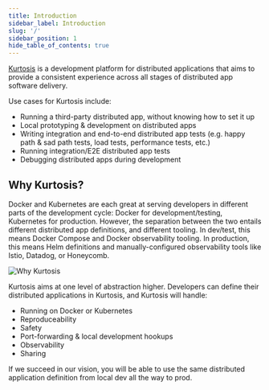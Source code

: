 ```yaml
---
title: Introduction
sidebar_label: Introduction
slug: '/'
sidebar_position: 1
hide_table_of_contents: true
---
```


[Kurtosis](https://www.kurtosis.com) is a development platform for distributed applications that aims to provide a consistent experience across all stages of distributed app software delivery.

Use cases for Kurtosis include:

- Running a third-party distributed app, without knowing how to set it up
- Local prototyping & development on distributed apps
- Writing integration and end-to-end distributed app tests (e.g. happy path & sad path tests, load tests, performance tests, etc.)
- Running integration/E2E distributed app tests
- Debugging distributed apps during development

## Why Kurtosis?

Docker and Kubernetes are each great at serving developers in different parts of the development cycle: Docker for development/testing, Kubernetes for production. However, the separation between the two entails different distributed app definitions, and different tooling. In dev/test, this means Docker Compose and Docker observability tooling. In production, this means Helm definitions and manually-configured observability tools like Istio, Datadog, or Honeycomb.

![Why Kurtosis](@site/static/img/home/kurtosis-utility.png)

Kurtosis aims at one level of abstraction higher. Developers can define their distributed applications in Kurtosis, and Kurtosis will handle:

- Running on Docker or Kubernetes
- Reproduceability
- Safety
- Port-forwarding & local development hookups
- Observability
- Sharing

If we succeed in our vision, you will be able to use the same distributed application definition from local dev all the way to prod.
